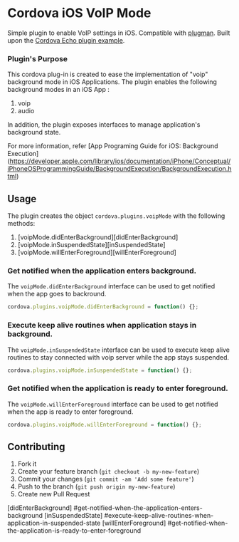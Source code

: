 Cordova iOS VoIP Mode
====================

Simple plugin to enable VoIP settings in iOS. Compatible with [plugman](https://github.com/apache/cordova-plugman). Built upon the [Cordova Echo plugin example](http://cordova.apache.org/docs/en/3.0.0/guide_hybrid_plugins_index.md.html#Plugin%20Development%20Guide).

### Plugin's Purpose
This cordova plug-in is created to ease the implementation of "voip" background mode in iOS Applications.
The plugin enables the following background modes in an iOS App :

1. voip
2. audio

In addition, the plugin exposes interfaces to manage application's background state.

For more information, refer [App Programing Guide for iOS: Background Execution] (https://developer.apple.com/library/ios/documentation/iPhone/Conceptual/iPhoneOSProgrammingGuide/BackgroundExecution/BackgroundExecution.html)

## Usage
The plugin creates the object `cordova.plugins.voipMode` with  the following methods:

1. [voipMode.didEnterBackground][didEnterBackground]
2. [voipMode.inSuspendedState][inSuspendedState]
3. [voipMode.willEnterForeground][willEnterForeground]

### Get notified when the application enters background.
The `voipMode.didEnterBackground` interface can be used to get notified when the app goes to backround.

```javascript
cordova.plugins.voipMode.didEnterBackground = function() {};
```

### Execute keep alive routines when application stays in background.
The `voipMode.inSuspendedState` interface can be used to execute keep alive routines to stay connected with voip server while the app stays suspended.

```javascript
cordova.plugins.voipMode.inSuspendedState = function() {};
```

### Get notified when the application is ready to enter foreground.
The `voipMode.willEnterForeground` interface can be used to get notified when the app is ready to enter foreground.

```javascript
cordova.plugins.voipMode.willEnterForeground = function() {};
```

## Contributing

1. Fork it
2. Create your feature branch (`git checkout -b my-new-feature`)
3. Commit your changes (`git commit -am 'Add some feature'`)
4. Push to the branch (`git push origin my-new-feature`)
5. Create new Pull Request

[didEnterBackground] #get-notified-when-the-application-enters-background
[inSuspendedState] #execute-keep-alive-routines-when-application-in-suspended-state
[willEnterForeground] #get-notified-when-the-application-is-ready-to-enter-foreground
